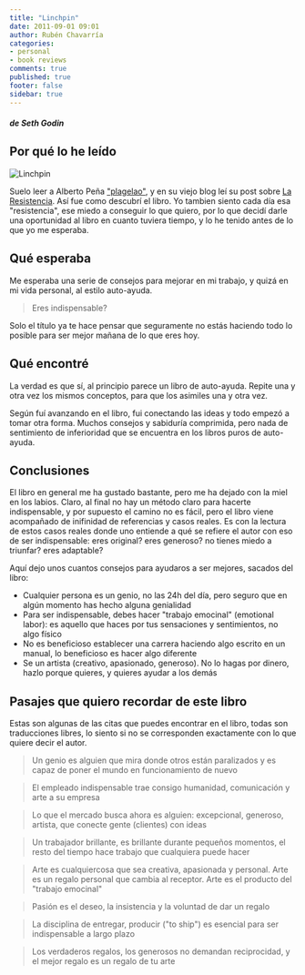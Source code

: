 ```yaml
---
title: "Linchpin"
date: 2011-09-01 09:01
author: Rubén Chavarría
categories: 
- personal
- book reviews
comments: true
published: true
footer: false
sidebar: true
---
```


##### de Seth Godin

## Por qué lo he leído

![Linchpin](http://ecx.images-amazon.com/images/I/51OjKKuo-fL._BO2,204,203,200_PIsitb-sticker-arrow-click,TopRight,35,-76_AA300_SH20_OU01_.jpg)

Suelo leer a Alberto Peña ["plagelao"](http://blog.plagelao.com/), y en su viejo blog 
leí su post sobre 
[La Resistencia](http://plagelao.blogspot.com/2011/02/resistencia.html). Así fue como 
descubrí el libro. Yo tambien siento cada día esa "resistencia", ese miedo a conseguir 
lo que quiero, por lo que decidí darle una oportunidad al libro en cuanto tuviera tiempo, 
y lo he tenido antes de lo que yo me esperaba.

<!-- more -->

## Qué esperaba

Me esperaba una serie de consejos para mejorar en mi trabajo, y quizá en mi vida 
personal, al estilo auto-ayuda.

<blockquote>Eres indispensable?</blockquote>

Solo el título ya te hace pensar que seguramente no estás haciendo todo lo posible 
para ser mejor mañana de lo que eres hoy.

## Qué encontré

La verdad es que sí, al principio parece un libro de auto-ayuda. Repite una y otra 
vez los mismos conceptos, para que los asimiles una y otra vez.

Según fuí avanzando en el libro, fui conectando las ideas y todo empezó a tomar otra 
forma. Muchos consejos y sabiduría comprimida, pero nada de sentimiento de 
inferioridad que se encuentra en los libros puros de auto-ayuda.

## Conclusiones

El libro en general me ha gustado bastante, pero me ha dejado con la miel en los 
labios. Claro, al final no hay un método claro para hacerte indispensable, y por 
supuesto el camino no es fácil, pero el libro viene acompañado de inifinidad de 
referencias y casos reales. Es con la lectura de estos casos reales donde uno 
entiende a qué se refiere el autor con eso de ser indispensable: eres original? 
eres generoso? no tienes miedo a triunfar? eres adaptable?

Aquí dejo unos cuantos consejos para ayudaros a ser mejores, sacados del libro:

- Cualquier persona es un genio, no las 24h del día, pero seguro que en algún 
momento has hecho alguna genialidad
- Para ser indispensable, debes hacer "trabajo emocinal" (emotional labor): es 
aquello que haces por tus sensaciones y sentimientos, no algo físico
- No es beneficioso establecer una carrera haciendo algo escrito en un manual, 
lo beneficioso es hacer algo diferente
- Se un artista (creativo, apasionado, generoso). No lo hagas por dinero, hazlo 
porque quieres, y quieres ayudar a los demás

## Pasajes que quiero recordar de este libro

Estas son algunas de las citas que puedes encontrar en el libro, todas son 
traducciones libres, lo siento si no se corresponden exactamente con lo que 
quiere decir el autor.

> Un genio es alguien que mira donde otros están paralizados y es capaz de 
poner el mundo en funcionamiento de nuevo

<!-- more -->

> El empleado indispensable trae consigo humanidad, comunicación y arte a su 
empresa

<!-- more -->

> Lo que el mercado busca ahora es alguien: excepcional, generoso, artista, 
que conecte gente (clientes) con ideas

<!-- more -->

> Un trabajador brillante, es brillante durante pequeños momentos, el resto 
del tiempo hace trabajo que cualquiera puede hacer

<!-- more -->

> Arte es cualquiercosa que sea creativa, apasionada y personal. Arte es un 
regalo personal que cambia al receptor. Arte es el producto del "trabajo 
emocinal"

<!-- more -->

> Pasión es el deseo, la insistencia y la voluntad de dar un regalo

<!-- more -->

> La disciplina de entregar, producir ("to ship") es esencial para ser 
indispensable a largo plazo

<!-- more -->

> Los verdaderos regalos, los generosos no demandan reciprocidad, y el mejor 
regalo es un regalo de tu arte
